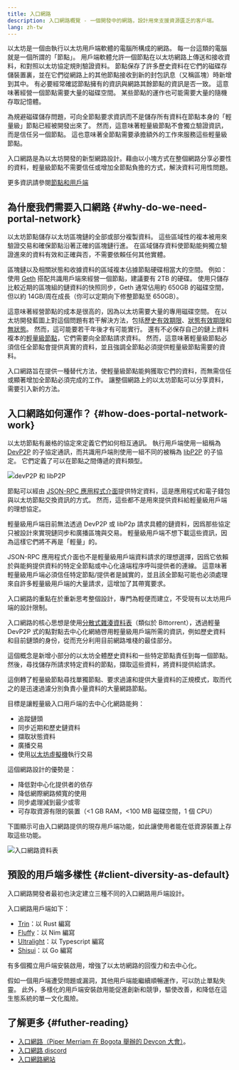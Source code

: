 ```yaml
---
title: 入口網路
description: 入口網路概覽 - 一個開發中的網路，設計用來支援資源匱乏的客戶端。
lang: zh-tw
---
```


以太坊是一個由執行以太坊用戶端軟體的電腦所構成的網路。 每一台這類的電腦就是一個所謂的「節點」。 用戶端軟體允許一個節點在以太坊網路上傳送和接收資料，和對照以太坊協定規則驗證資料。 節點保存了許多歷史資料在它們的磁碟存儲裝置裏，並在它們從網路上的其他節點接收到新的封包訊息（又稱區塊）時新增到其中。 有必要經常確認節點擁有的資訊與網路其餘節點的資訊是否一致。 這意味著經營一個節點需要大量的磁碟空間。 某些節點的運作也可能需要大量的隨機存取記憶體。

為規避磁碟儲存問題，可向全節點要求資訊而不是儲存所有資料在節點本身的「輕量級」節點已經被開發出來了。 然而，這意味著輕量級節點不會獨立驗證資訊，而是信任另一個節點。 這也意味著全節點需要承擔額外的工作來服務這些輕量級節點。

入口網路是為以太坊開發的新型網路設計。藉由以小塊方式在整個網路分享必要性的資料，輕量級節點不需要信任或增加全節點負擔的方式，解決資料可用性問題。

更多資訊請參閱[節點和用戶端](/developers/docs/nodes-and-clients/)

## 為什麼我們需要入口網路 {#why-do-we-need-portal-network}

以太坊節點儲存以太坊區塊鏈的全部或部分複製資料。 這些區域性的複本被用來驗證交易和確保節點沿著正確的區塊鏈行進。 在區域儲存資料使節點能夠獨立驗證進來的資料有效和正確與否，不需要依賴任何其他實體。

區塊鏈以及相關狀態和收據資料的區域複本佔據節點硬碟相當大的空間。 例如：使用 [Geth](https://geth.ethereum.org) 搭配共識用戶端來經營一個節點，建議要有 2TB 的硬碟。 使用只儲存比較近期的區塊組的鏈資料的快照同步，Geth 通常佔用約 650GB 的磁碟空間，但以約 14GB/周在成長（你可以定期向下修整節點至 650GB）。

這意味著經營節點的成本是很高的，因為以太坊需要大量的專用磁碟空間。 在以太坊開發藍圖上對這個問題有若干解決方法，包括[歷史有效期限](/roadmap/statelessness/#history-expiry)、[狀態有效期限](/roadmap/statelessness/#state-expiry)和[無狀態](/roadmap/statelessness/)。 然而，這可能要若干年後才有可能實行。 還有不必保存自己的鏈上資料複本的[輕量級節點](/developers/docs/nodes-and-clients/light-clients/)，它們需要向全節點請求資料。 然而，這意味著輕量級節點必須信任全節點會提供真實的資料，並且強調全節點必須提供輕量級節點需要的資料。

入口網路旨在提供一種替代方法，使輕量級節點能夠獲取它們的資料，而無需信任或顯著增加全節點必須完成的工作。 讓整個網路上的以太坊節點可以分享資料，需要引入新的方法。

## 入口網路如何運作？ {#how-does-portal-network-work}

以太坊節點有嚴格的協定來定義它們如何相互通訊。 執行用戶端使用一組稱為 [DevP2P](/developers/docs/networking-layer/#devp2p) 的子協定通訊，而共識用戶端則使用一組不同的被稱為 [libP2P](/developers/docs/networking-layer/#libp2p) 的子協定。 它們定義了可以在節點之間傳遞的資料類型。

![devP2P 和 libP2P](portal-network-devp2p-libp2p.png)

節點可以經由 [JSON-RPC 應用程式介面](/developers/docs/apis/json-rpc/)提供特定資料，這是應用程式和電子錢包與以太坊節點交換資訊的方式。 然而，這些都不是用來提供資料給輕量級用戶端的理想協定。

輕量級用戶端目前無法透過 DevP2P 或 libP2p 請求具體的鏈資料，因爲那些協定只被設計來實現鏈同步和廣播區塊與交易。 輕量級用戶端不想下載這些資訊，因為這樣它們將不再是「輕量」的。

JSON-RPC 應用程式介面也不是輕量級用戶端資料請求的理想選擇，因爲它依賴於與能夠提供資料的特定全節點或中心化遠端程序呼叫提供者的連線。 這意味著輕量級用戶端必須信任特定節點/提供者是誠實的，並且該全節點可能也必須處理來自許多輕量級用戶端的大量請求，這增加了其帶寬要求。

入口網路的重點在於重新思考整個設計，專門為輕便而建立，不受現有以太坊用戶端的設計限制。

入口網路的核心思想是使用[分散式雜湊資料表](https://en.wikipedia.org/wiki/Distributed_hash_table)（類似於 Bittorrent），透過輕量 DevP2P 式的點對點去中心化網絡啓用輕量級用戶端所需的資訊，例如歷史資料和目前鏈頭的身份，從而充分利用目前網路堆棧的最佳部分。

這個概念是新增小部分的以太坊全體歷史資料和一些特定節點責任到每一個節點。 然後，尋找儲存所請求特定資料的節點，擷取這些資料，將資料提供給請求。

這倒轉了輕量級節點尋找單獨節點、要求過濾和提供大量資料的正規模式，取而代之的是迅速過濾分別負責小量資料的大量網路節點。

目標是讓輕量級入口用戶端的去中心化網路能夠：

- 追蹤鏈頭
- 同步近期和歷史鏈資料
- 擷取狀態資料
- 廣播交易
- 使用[以太坊虛擬機](/developers/docs/evm/)執行交易

這個網路設計的優勢是：

- 降低對中心化提供者的依存
- 降低網際網路頻寬的使用
- 同步處理減到最少或零
- 可存取資源有限的裝置（<1 GB RAM，<100 MB 磁碟空間，1 個 CPU）

下圖顯示可由入口網路提供的現存用戶端功能，如此讓使用者能在低資源裝置上存取這些功能。

![入口網路資料表](portal-network-table2.png)

## 預設的用戶端多樣性 {#client-diversity-as-default}

入口網路開發者最初也決定建立三種不同的入口網路用戶端設計。

入口網路用戶端如下：

- [Trin](https://github.com/ethereum/trin)：以 Rust 編寫
- [Fluffy](https://nimbus.team/docs/fluffy.html)：以 Nim 編寫
- [Ultralight](https://github.com/ethereumjs/ultralight)：以 Typescript 編寫
- [Shisui](https://github.com/GrapeBaBa/shisui)：以 Go 編寫

有多個獨立用戶端安裝啟用，增強了以太坊網路的回復力和去中心化。

假如一個用戶端遭受問題或漏洞，其他用戶端能繼續順暢運作，可以防止單點失靈。 此外，多樣化的用戶端安裝啟用能促進創新和競爭，驅使改善，和降低在這生態系統的單一文化風險。

## 了解更多 {#futher-reading}

- [入口網路（Piper Merriam 在 Bogota 舉辦的 Devcon 大會）](https://www.youtube.com/watch?v=0stc9jnQLXA)。
- [入口網路 discord](https://discord.gg/CFFnmE7Hbs)
- [入口網路網站](https://www.ethportal.net/)
